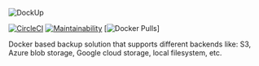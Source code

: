 ![DockUp](https://github.com/tareksamni/DockUp/blob/master/assets/logo.png)

[![CircleCI](https://circleci.com/gh/tareksamni/DockUp/tree/master.svg?style=svg)](https://circleci.com/gh/tareksamni/DockUp/tree/master) [![Maintainability](https://api.codeclimate.com/v1/badges/a1eebc68dd2560570d76/maintainability)](https://codeclimate.com/github/tareksamni/DockUp/maintainability)
[![Docker Pulls](https://img.shields.io/docker/pulls/tareksamni/dockup.svg)]

Docker based backup solution that supports different backends like: S3, Azure blob storage, Google cloud storage, local filesystem, etc.
